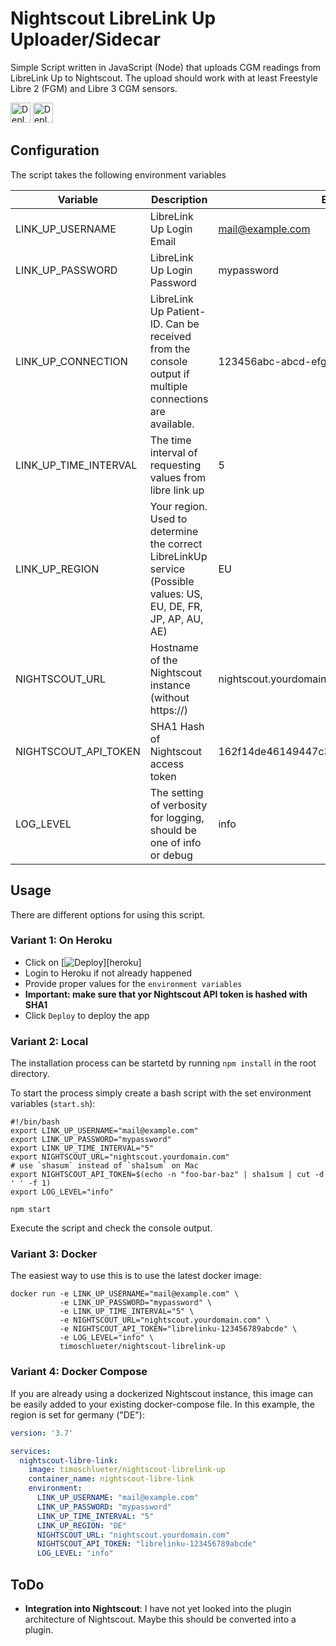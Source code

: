 # Nightscout LibreLink Up Uploader/Sidecar

Simple Script written in JavaScript (Node) that uploads CGM readings from LibreLink Up to Nightscout. The upload should
work with at least Freestyle Libre 2 (FGM) and Libre 3 CGM sensors.

<a href="https://heroku.com/deploy?template=https://github.com/timoschlueter/nightscout-librelink-up"><img src="https://www.herokucdn.com/deploy/button.svg" alt="Deploy to Render" height="32"></a> 
<a href="https://render.com/deploy?repo=https://github.com/timoschlueter/nightscout-librelink-up"><img src="https://render.com/images/deploy-to-render-button.svg" alt="Deploy to Render" height="32"></a>

## Configuration

The script takes the following environment variables

| Variable              | Description                                                                                                      | Example                                  | Required |
|-----------------------|------------------------------------------------------------------------------------------------------------------|------------------------------------------|--------|
| LINK_UP_USERNAME      | LibreLink Up Login Email                                                                                         | mail@example.com                         | X      |
| LINK_UP_PASSWORD      | LibreLink Up Login Password                                                                                      | mypassword                               | X      |
| LINK_UP_CONNECTION    | LibreLink Up Patient-ID. Can be received from the console output if multiple connections are available.          | 123456abc-abcd-efgh-7891def              |        |
| LINK_UP_TIME_INTERVAL | The time interval of requesting values from libre link up                                                        | 5                                        |        |
| LINK_UP_REGION        | Your region. Used to determine the correct LibreLinkUp service (Possible values: US, EU, DE, FR, JP, AP, AU, AE) | EU                                       |        |
| NIGHTSCOUT_URL        | Hostname of the Nightscout instance (without https://)                                                           | nightscout.yourdomain.com                | X      |
| NIGHTSCOUT_API_TOKEN  | SHA1 Hash of Nightscout access token                                                                             | 162f14de46149447c3338a8286223de407e3b2fa | X      |
| LOG_LEVEL             | The setting of verbosity for logging, should be one of info or debug                                             | info                                     | X      |

## Usage

There are different options for using this script.

### Variant 1: On Heroku

- Click on [![Deploy](https://www.herokucdn.com/deploy/button.svg)][heroku]
- Login to Heroku if not already happened
- Provide proper values for the `environment variables`
- **Important: make sure that yor Nightscout API token is hashed with SHA1**
- Click `Deploy` to deploy the app

### Variant 2: Local

The installation process can be startetd by running `npm install` in the root directory.

To start the process simply create a bash script with the set environment variables (`start.sh`):

```shell
#!/bin/bash
export LINK_UP_USERNAME="mail@example.com"
export LINK_UP_PASSWORD="mypassword"
export LINK_UP_TIME_INTERVAL="5"
export NIGHTSCOUT_URL="nightscout.yourdomain.com"
# use `shasum` instead of `sha1sum` on Mac
export NIGHTSCOUT_API_TOKEN=$(echo -n "foo-bar-baz" | sha1sum | cut -d ' ' -f 1)
export LOG_LEVEL="info"

npm start
```

Execute the script and check the console output.

### Variant 3: Docker

The easiest way to use this is to use the latest docker image:

```shell
docker run -e LINK_UP_USERNAME="mail@example.com" \
           -e LINK_UP_PASSWORD="mypassword" \
           -e LINK_UP_TIME_INTERVAL="5" \
           -e NIGHTSCOUT_URL="nightscout.yourdomain.com" \
           -e NIGHTSCOUT_API_TOKEN="librelinku-123456789abcde" \
           -e LOG_LEVEL="info" \
           timoschlueter/nightscout-librelink-up
```

### Variant 4: Docker Compose

If you are already using a dockerized Nightscout instance, this image can be easily added to your existing
docker-compose file. In this example, the region is set for germany ("DE"):

```yaml
version: '3.7'

services:
  nightscout-libre-link:
    image: timoschlueter/nightscout-librelink-up
    container_name: nightscout-libre-link
    environment:
      LINK_UP_USERNAME: "mail@example.com"
      LINK_UP_PASSWORD: "mypassword"
      LINK_UP_TIME_INTERVAL: "5"
      LINK_UP_REGION: "DE"
      NIGHTSCOUT_URL: "nightscout.yourdomain.com"
      NIGHTSCOUT_API_TOKEN: "librelinku-123456789abcde"
      LOG_LEVEL: "info"
```

## ToDo

- **Integration into Nightscout**: I have not yet looked into the plugin architecture of Nightscout. Maybe this should
  be converted into a plugin.
